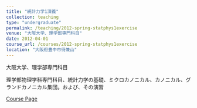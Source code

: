 ```yaml
---
title: "統計力学1演義"
collection: teaching
type: "undergraduate"
permalink: /teaching/2012-spring-statphys1exercise
venue: "大阪大学、理学部専門科目"
date: 2012-04-01
course_url: /courses/2012-spring-statphys1exercise
location: "大阪府豊中市待兼山"
---
```


大阪大学、理学部専門科目

理学部物理学科専門科目、統計力学の基礎、ミクロカノニカル、カノニカル、グランドカノニカル集団。および、その演習


<a href='https://stsykw.github.io/courses/2012-spring-statphys1exercise'>Course Page</a>
